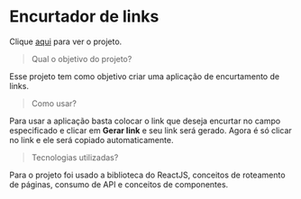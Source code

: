 # Encurtador de links

Clique [aqui](https://eugenio-cyber.github.io/encurtador_links/) para ver o projeto.

> Qual o objetivo do projeto?

Esse projeto tem como objetivo criar uma aplicação de encurtamento de links.

> Como usar?

Para usar a aplicação basta colocar o link que deseja encurtar no campo especificado e clicar em **Gerar link** e seu link será gerado. Agora é só clicar no link e ele será copiado automaticamente.

> Tecnologias utilizadas?

Para o projeto foi usado a biblioteca do ReactJS, conceitos de roteamento de páginas, consumo de API e conceitos de componentes.
